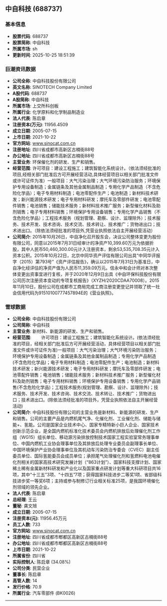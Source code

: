 ## 中自科技 (688737)

### 基本信息

- **股票代码**: 688737
- **股票简称**: 中自科技
- **所属市场**: sh
- **更新时间**: 2025-10-25 18:51:39

### 巨潮资讯数据

- **公司全称**: 中自科技股份有限公司
- **英文名称**: SINOTECH Company Limited
- **A股代码**: 688737
- **A股简称**: 中自科技
- **所属市场**: 上交所科创板
- **所属行业**: 化学原料和化学制品制造业
- **法人代表**: 陈启章
- **注册资本(万元)**: 11956.4509
- **成立日期**: 2005-07-15
- **上市日期**: 2021-10-22
- **官方网站**: www.sinocat.com.cn
- **注册地址**: 四川省成都市高新区古楠街88号
- **办公地址**: 四川省成都市高新区古楠街88号
- **主营业务**: 环保催化剂的研发、生产和销售。
- **经营范围**: 许可项目：建设工程施工；建筑智能化系统设计。（依法须经批准的项目,经相关部门批准后方可开展经营活动,具体经营项目以相关部门批准文件或许可证件为准）一般项目：大气污染治理；大气环境污染防治服务；环境保护专用设备制造；金属链条及其他金属制品制造；专用化学产品制造（不含危险化学品）；电子专用材料制造；电池零配件生产；电池制造；新材料技术研发；新兴能源技术研发；电子专用材料研发；摩托车及零部件研发；电池零配件销售；电池销售；储能技术服务；新材料技术推广服务；新型催化材料及助剂销售；电子专用材料销售；环境保护专用设备销售；专用化学产品销售（不含危险化学品）；工程技术服务（规划管理、勘察、设计、监理除外）；技术服务、技术开发、技术咨询、技术交流、技术转让、技术推广；货物进出口；技术进出口。（除依法须经批准的项目外,凭营业执照依法自主开展经营活动）
- **公司简介**: 2015年10月26日，中自净化召开股东会，决议公司整体变更为股份有限公司，同意以2015年7月31日经审计的净资产10,399.60万元为依据折股，其中人民币50,460,300.00元计入注册资本，剩余53,535,708.35元计入资本公积。2015年10月22日，北京中同华资产评估有限公司出具“中同华评报字（2015）第793号”《资产评估报告》，确认以2015年7月31日为基准日，中自净化经评估的净资产值为人民币11,359.09万元。信永中和会计师对本次整体变更出资事宜进行复核，并于2020年12月9日出具《中自环保科技股份有限公司历次注册资本变动的专项复核报告》（XYZH/2020CDAA70008）。2015年11月10日，股份公司在成都市工商局完成工商注册变更登记并领取了统一社会信用代码为91510100777457894E的《营业执照》。

### 雪球数据

- **公司全称**: 中自科技股份有限公司
- **公司简称**: 中自科技
- **主营业务**: 新材料、新能源的研发、生产和销售。
- **经营范围**: 　　许可项目：建设工程施工；建筑智能化系统设计。(依法须经批准的项目，经相关部门批准后方可开展经营活动，具体经营项目以相关部门批准文件或许可证件为准)一般项目：大气污染治理；大气环境污染防治服务；环境保护专用设备制造；金属链条及其他金属制品制造；专用化学产品制造(不含危险化学品)；电子专用材料制造；电池零配件生产；电池制造；新材料技术研发；新兴能源技术研发；电子专用材料研发；摩托车及零部件研发；电池零配件销售；电池销售；储能技术服务；新材料技术推广服务；新型催化材料及助剂销售；电子专用材料销售；环境保护专用设备销售；专用化学产品销售(不含危险化学品)；工程技术服务(规划管理、勘察、设计、监理除外)；技术服务、技术开发、技术咨询、技术交流、技术转让、技术推广；货物进出口；技术进出口。(除依法须经批准的项目外，凭营业执照依法自主开展经营活动)
- **公司简介**: 中自科技股份有限公司的主营业务是新材料、新能源的研发、生产和销售。公司的主要产品是内燃机尾气净、化催化剂、工业催化剂、储能与储能+、氢能。公司是国家企业技术中心、国家专精特新小巨人企业、国家技术创新示范企业，是全国内燃机标准化技术委员会内燃机排放后处理催化剂工作组（WG15）组长单位、移动源污染排放控制技术国家工程实验室常务理事单位、中国内燃机工业协会理事单位及其排放后处理专业委员会副理事长单位、中国环境保护产业协会理事单位及其机动车污染防治专委会（CVEC）副主任委员单位、国际氢能委员会成员单位；承担尾气处理催化剂和氢燃料电池电催化剂相关的国家高技术研究发展计划（“863计划”）、国家科技支撑计划、国家稀土稀有金属新材料研发和产业化以及国家重点研发计划等重大科研项目共16项，其中“十三五”3项、“十四五”7项；获得国家科技进步二等奖1项、省部级科技进步奖一等奖6项；主持或参与制修订行业相关标准25项，是我国环境催化剂领域的领先企业。
- **法人代表**: 陈启章
- **总经理**: 王云
- **董秘**: 龚文旭
- **成立日期**: 2005-07-15
- **注册资本(元)**: 11956.45万元
- **员工人数**: 733
- **官方网站**: www.sinocat.com.cn
- **注册地址**: 四川省成都市郫都区高新区古楠街88号
- **办公地址**: 四川省成都市郫都区高新区古楠街88号
- **上市日期**: 2021-10-22
- **所属省份**: 四川省
- **实际控制人**: 陈启章 (34.08%)
- **公司分类**: 民营企业
- **董事长**: 陈启章
- **高管人数**: 14
- **发行价格**: 70.9
- **所属行业**: 汽车零部件 (BK0026)

---